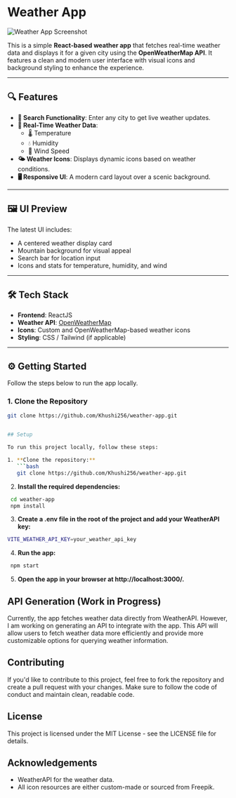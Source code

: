 # Weather App

![Weather App Screenshot](.localhost_5173_.png)

This is a simple **React-based weather app** that fetches real-time weather data and displays it for a given city using the **OpenWeatherMap API**. It features a clean and modern user interface with visual icons and background styling to enhance the experience.

---

## 🔍 Features

- **🔎 Search Functionality**: Enter any city to get live weather updates.
- **📡 Real-Time Weather Data**:
  - 🌡️ Temperature
  - 💧 Humidity
  - 💨 Wind Speed
- **🌤️ Weather Icons**: Displays dynamic icons based on weather conditions.
- **🖥️ Responsive UI**: A modern card layout over a scenic background.

---

## 🖼️ UI Preview

The latest UI includes:
- A centered weather display card
- Mountain background for visual appeal
- Search bar for location input
- Icons and stats for temperature, humidity, and wind

---

## 🛠️ Tech Stack

- **Frontend**: ReactJS
- **Weather API**: [OpenWeatherMap](https://openweathermap.org/)
- **Icons**: Custom and OpenWeatherMap-based weather icons
- **Styling**: CSS / Tailwind (if applicable)

---

## ⚙️ Getting Started

Follow the steps below to run the app locally.

### 1. Clone the Repository
```bash
git clone https://github.com/Khushi256/weather-app.git


## Setup

To run this project locally, follow these steps:

1. **Clone the repository:**
   ```bash
   git clone https://github.com/Khushi256/weather-app.git
   ```
2. **Install the required dependencies:**
  ```bash
   cd weather-app
   npm install
  ```
3. **Create a .env file in the root of the project and add your WeatherAPI key:**
  ```bash
  VITE_WEATHER_API_KEY=your_weather_api_key
```
4. **Run the app:**
 ```bash
  npm start
```
5. **Open the app in your browser at http://localhost:3000/.**

## API Generation (Work in Progress)
Currently, the app fetches weather data directly from WeatherAPI. However, I am working on generating an API to integrate with the app. This API will allow users to fetch weather data more efficiently and provide more customizable options for querying weather information.

## Contributing
If you'd like to contribute to this project, feel free to fork the repository and create a pull request with your changes. Make sure to follow the code of conduct and maintain clean, readable code.

## License
This project is licensed under the MIT License - see the LICENSE file for details.

## Acknowledgements
- WeatherAPI for the weather data.
- All icon resources are either custom-made or sourced from Freepik.
